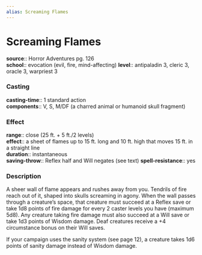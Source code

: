 ```yaml
---
alias: Screaming Flames
---
```


# Screaming Flames 

**source**:: Horror Adventures pg. 126  
**school**:: evocation (evil, fire, mind-affecting)
**level**:: antipaladin 3, cleric 3, oracle 3, warpriest 3

### Casting 

**casting-time**:: 1 standard action  
**components**:: V, S, M/DF (a charred animal or humanoid skull fragment)

### Effect 

**range**:: close (25 ft. + 5 ft./2 levels)  
**effect**:: a sheet of flames up to 15 ft. long and 10 ft. high that moves 15 ft. in a straight line  
**duration**:: instantaneous  
**saving-throw**:: Reflex half and Will negates (see text)
**spell-resistance**:: yes

### Description 

A sheer wall of flame appears and rushes away from you. Tendrils of fire reach out of it, shaped into skulls screaming in agony. When the wall passes through a creature’s space, that creature must succeed at a Reflex save or take 1d8 points of fire damage for every 2 caster levels you have (maximum 5d8). Any creature taking fire damage must also succeed at a Will save or take 1d3 points of Wisdom damage. Deaf creatures receive a +4 circumstance bonus on their Will saves.  
  
If your campaign uses the sanity system (see page 12), a creature takes 1d6 points of sanity damage instead of Wisdom damage.
